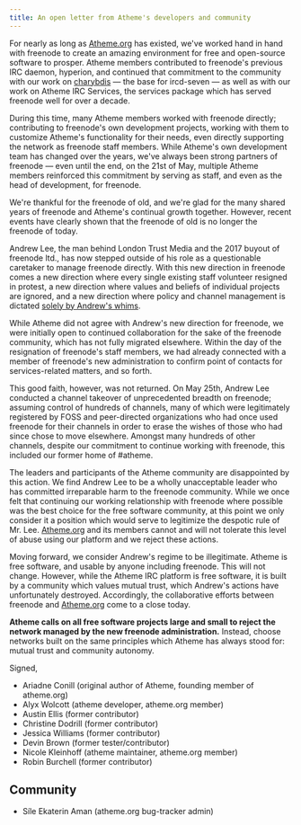 ```yaml
---
title: An open letter from Atheme's developers and community 
---
```


For nearly as long as [Atheme.org](http://atheme.org) has existed, we've worked hand in hand with freenode to create an amazing environment for free and open-source software to prosper. Atheme members contributed to freenode's previous IRC daemon, hyperion, and continued that commitment to the community with our work on [charybdis](https://github.com/charybdis-ircd/charybdis) — the base for ircd-seven — as well as with our work on Atheme IRC Services, the services package which has served freenode well for over a decade. 

During this time, many Atheme members worked with freenode directly; contributing to freenode's own development projects, working with them to customize Atheme's functionality for their needs, even directly supporting the network as freenode staff members. While Atheme's own development team has changed over the years, we've always been strong partners of freenode — even until the end, on the 21st of May, multiple Atheme members reinforced this commitment by serving as staff, and even as the head of development, for freenode.

We're thankful for the freenode of old, and we're glad for the many shared years of freenode and Atheme's continual growth together. However, recent events have clearly shown that the freenode of old is no longer the freenode of today.

Andrew Lee, the man behind London Trust Media and the 2017 buyout of freenode ltd., has now stepped outside of his role as a questionable caretaker to manage freenode directly. With this new direction in freenode comes a new direction where every single existing staff volunteer resigned in protest, a new direction where values and beliefs of individual projects are ignored, and a new direction where policy and channel management is dictated [solely by Andrew's whims](https://ariadne.space/2021/05/20/the-whole-freenode-kerfluffle/).

While Atheme did not agree with Andrew's new direction for freenode, we were initially open to continued collaboration for the sake of the freenode community, which has not fully migrated elsewhere. Within the day of the resignation of freenode's staff members, we had already connected with a member of freenode's new administration to confirm point of contacts for services-related matters, and so forth.

This good faith, however, was not returned. On May 25th, Andrew Lee conducted a channel takeover of unprecedented breadth on freenode; assuming control of hundreds of channels, many of which were legitimately registered by FOSS and peer-directed organizations who had once used freenode for their channels in order to erase the wishes of those who had since  chose to move elsewhere. Amongst many hundreds of other channels, despite our commitment to continue working with freenode, this included our former home of #atheme. 

The leaders and participants of the Atheme community are disappointed by this action. We find Andrew Lee to be a wholly unacceptable leader who has committed irreparable harm to the freenode community. While we once felt that continuing our working relationship with freenode where possible was the best choice for the free software community, at this point we only consider it a position which would serve to legitimize the despotic rule of Mr. Lee. [Atheme.org](http://atheme.org) and its members cannot and will not tolerate this level of abuse using our platform and we reject these actions.

Moving forward, we consider Andrew's regime to be illegitimate. Atheme is free software, and usable by anyone including freenode. This will not change. However, while the Atheme IRC platform is free software, it is built by a community which values mutual trust, which Andrew's actions have unfortunately destroyed. Accordingly, the collaborative efforts between freenode and [Atheme.org](http://atheme.org) come to a close today.

**Atheme calls on all free software projects large and small to reject the network managed by the new freenode administration.** Instead, choose networks built on the same principles which Atheme has always stood for: mutual trust and community autonomy.

Signed,

- Ariadne Conill (original author of Atheme, founding member of atheme.org)
- Alyx Wolcott (atheme developer, atheme.org member)
- Austin Ellis (former contributor)
- Christine Dodrill (former contributor)
- Jessica Williams (former contributor)
- Devin Brown (former tester/contributor)
- Nicole Kleinhoff (atheme maintainer, atheme.org member)
- Robin Burchell (former contributor)

## Community

- Síle Ekaterin Aman (atheme.org bug-tracker admin)
